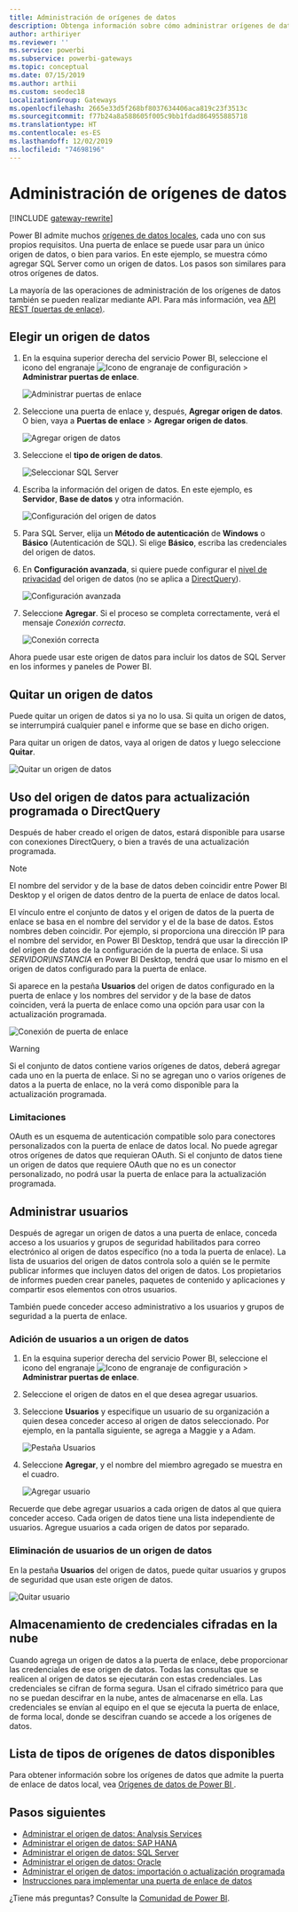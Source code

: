 ```yaml
---
title: Administración de orígenes de datos
description: Obtenga información sobre cómo administrar orígenes de datos en Power BI.
author: arthiriyer
ms.reviewer: ''
ms.service: powerbi
ms.subservice: powerbi-gateways
ms.topic: conceptual
ms.date: 07/15/2019
ms.author: arthii
ms.custom: seodec18
LocalizationGroup: Gateways
ms.openlocfilehash: 2665e33d5f268bf8037634406aca819c23f3513c
ms.sourcegitcommit: f77b24a8a588605f005c9bb1fdad864955885718
ms.translationtype: HT
ms.contentlocale: es-ES
ms.lasthandoff: 12/02/2019
ms.locfileid: "74698196"
---
```

# <a name="manage-data-sources"></a>Administración de orígenes de datos

[!INCLUDE [gateway-rewrite](includes/gateway-rewrite.md)]

Power BI admite muchos [orígenes de datos locales](power-bi-data-sources.md), cada uno con sus propios requisitos. Una puerta de enlace se puede usar para un único origen de datos, o bien para varios. En este ejemplo, se muestra cómo agregar SQL Server como un origen de datos. Los pasos son similares para otros orígenes de datos.

La mayoría de las operaciones de administración de los orígenes de datos también se pueden realizar mediante API. Para más información, vea [API REST (puertas de enlace)](/rest/api/power-bi/gateways).

## <a name="add-a-data-source"></a>Elegir un origen de datos

1. En la esquina superior derecha del servicio Power BI, seleccione el icono del engranaje ![Icono de engranaje de configuración](media/service-gateway-data-sources/icon-gear.png) > **Administrar puertas de enlace**.

    ![Administrar puertas de enlace](media/service-gateway-data-sources/manage-gateways.png)

2. Seleccione una puerta de enlace y, después, **Agregar origen de datos**. O bien, vaya a **Puertas de enlace** > **Agregar origen de datos**.

    ![Agregar origen de datos](media/service-gateway-data-sources/add-data-source.png)

3. Seleccione el **tipo de origen de datos**.

    ![Seleccionar SQL Server](media/service-gateway-data-sources/select-sql-server.png)

4. Escriba la información del origen de datos. En este ejemplo, es **Servidor**, **Base de datos** y otra información. 

    ![Configuración del origen de datos](media/service-gateway-data-sources/data-source-settings.png)

5. Para SQL Server, elija un **Método de autenticación** de **Windows** o **Básico** (Autenticación de SQL). Si elige **Básico**, escriba las credenciales del origen de datos.

6. En **Configuración avanzada**, si quiere puede configurar el [nivel de privacidad](https://support.office.com/article/Privacy-levels-Power-Query-CC3EDE4D-359E-4B28-BC72-9BEE7900B540) del origen de datos (no se aplica a [DirectQuery](desktop-directquery-about.md)).

    ![Configuración avanzada](media/service-gateway-data-sources/advanced-settings.png)

7. Seleccione **Agregar**. Si el proceso se completa correctamente, verá el mensaje *Conexión correcta*.

    ![Conexión correcta](media/service-gateway-data-sources/connection-successful.png)

Ahora puede usar este origen de datos para incluir los datos de SQL Server en los informes y paneles de Power BI.

## <a name="remove-a-data-source"></a>Quitar un origen de datos

Puede quitar un origen de datos si ya no lo usa. Si quita un origen de datos, se interrumpirá cualquier panel e informe que se base en dicho origen.

Para quitar un origen de datos, vaya al origen de datos y luego seleccione **Quitar**.

![Quitar un origen de datos](media/service-gateway-data-sources/remove-data-source.png)

## <a name="use-the-data-source-for-scheduled-refresh-or-directquery"></a>Uso del origen de datos para actualización programada o DirectQuery

Después de haber creado el origen de datos, estará disponible para usarse con conexiones DirectQuery, o bien a través de una actualización programada.

> [!NOTE]
>El nombre del servidor y de la base de datos deben coincidir entre Power BI Desktop y el origen de datos dentro de la puerta de enlace de datos local.

El vínculo entre el conjunto de datos y el origen de datos de la puerta de enlace se basa en el nombre del servidor y el de la base de datos. Estos nombres deben coincidir. Por ejemplo, si proporciona una dirección IP para el nombre del servidor, en Power BI Desktop, tendrá que usar la dirección IP del origen de datos de la configuración de la puerta de enlace. Si usa *SERVIDOR\INSTANCIA* en Power BI Desktop, tendrá que usar lo mismo en el origen de datos configurado para la puerta de enlace.

Si aparece en la pestaña **Usuarios** del origen de datos configurado en la puerta de enlace y los nombres del servidor y de la base de datos coinciden, verá la puerta de enlace como una opción para usar con la actualización programada.

![Conexión de puerta de enlace](media/service-gateway-data-sources/gateway-connection.png)

> [!WARNING]
> Si el conjunto de datos contiene varios orígenes de datos, deberá agregar cada uno en la puerta de enlace. Si no se agregan uno o varios orígenes de datos a la puerta de enlace, no la verá como disponible para la actualización programada.

### <a name="limitations"></a>Limitaciones

OAuth es un esquema de autenticación compatible solo para conectores personalizados con la puerta de enlace de datos local. No puede agregar otros orígenes de datos que requieran OAuth. Si el conjunto de datos tiene un origen de datos que requiere OAuth que no es un conector personalizado, no podrá usar la puerta de enlace para la actualización programada.

## <a name="manage-users"></a>Administrar usuarios

Después de agregar un origen de datos a una puerta de enlace, conceda acceso a los usuarios y grupos de seguridad habilitados para correo electrónico al origen de datos específico (no a toda la puerta de enlace). La lista de usuarios del origen de datos controla solo a quién se le permite publicar informes que incluyen datos del origen de datos. Los propietarios de informes pueden crear paneles, paquetes de contenido y aplicaciones y compartir esos elementos con otros usuarios.

También puede conceder acceso administrativo a los usuarios y grupos de seguridad a la puerta de enlace.

### <a name="add-users-to-a-data-source"></a>Adición de usuarios a un origen de datos

1. En la esquina superior derecha del servicio Power BI, seleccione el icono del engranaje ![Icono de engranaje de configuración](media/service-gateway-data-sources/icon-gear.png) > **Administrar puertas de enlace**.

2. Seleccione el origen de datos en el que desea agregar usuarios.

3. Seleccione **Usuarios** y especifique un usuario de su organización a quien desea conceder acceso al origen de datos seleccionado. Por ejemplo, en la pantalla siguiente, se agrega a Maggie y a Adam.

    ![Pestaña Usuarios](media/service-gateway-data-sources/users-tab.png)

4. Seleccione **Agregar**, y el nombre del miembro agregado se muestra en el cuadro.

    ![Agregar usuario](media/service-gateway-data-sources/add-user.png)

Recuerde que debe agregar usuarios a cada origen de datos al que quiera conceder acceso. Cada origen de datos tiene una lista independiente de usuarios. Agregue usuarios a cada origen de datos por separado.

### <a name="remove-users-from-a-data-source"></a>Eliminación de usuarios de un origen de datos

En la pestaña **Usuarios** del origen de datos, puede quitar usuarios y grupos de seguridad que usan este origen de datos.

![Quitar usuario](media/service-gateway-data-sources/remove-user.png)

## <a name="store-encrypted-credentials-in-the-cloud"></a>Almacenamiento de credenciales cifradas en la nube

Cuando agrega un origen de datos a la puerta de enlace, debe proporcionar las credenciales de ese origen de datos. Todas las consultas que se realicen al origen de datos se ejecutarán con estas credenciales. Las credenciales se cifran de forma segura. Usan el cifrado simétrico para que no se puedan descifrar en la nube, antes de almacenarse en ella. Las credenciales se envían al equipo en el que se ejecuta la puerta de enlace, de forma local, donde se descifran cuando se accede a los orígenes de datos.

## <a name="list-of-available-data-source-types"></a>Lista de tipos de orígenes de datos disponibles

Para obtener información sobre los orígenes de datos que admite la puerta de enlace de datos local, vea [Orígenes de datos de Power BI ](power-bi-data-sources.md).

## <a name="next-steps"></a>Pasos siguientes

* [Administrar el origen de datos: Analysis Services](service-gateway-enterprise-manage-ssas.md)
* [Administrar el origen de datos: SAP HANA](service-gateway-enterprise-manage-sap.md)
* [Administrar el origen de datos: SQL Server](service-gateway-enterprise-manage-sql.md)
* [Administrar el origen de datos: Oracle](service-gateway-onprem-manage-oracle.md)
* [Administrar el origen de datos: importación o actualización programada](service-gateway-enterprise-manage-scheduled-refresh.md)
* [Instrucciones para implementar una puerta de enlace de datos](service-gateway-deployment-guidance.md)

¿Tiene más preguntas? Consulte la [Comunidad de Power BI](https://community.powerbi.com/).
